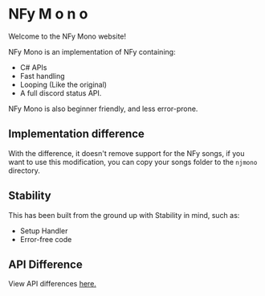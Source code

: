 # NFy M o n o

Welcome to the NFy Mono website!

NFy Mono is an implementation of NFy containing:

* C# APIs
* Fast handling
* Looping (Like the original)
* A full discord status API.

NFy Mono is also beginner friendly, and less error-prone.

## Implementation difference

With the difference, it doesn't remove support for the NFy songs, if you want to use this modification, you can copy your songs folder to the `njmono` directory.

## Stability

This has been built from the ground up with Stability in mind, such as:

* Setup Handler
* Error-free code

## API Difference

View API differences [here.](./api.md)
